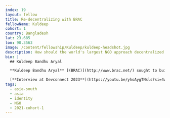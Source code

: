 ```yaml
---
index: 19
layout: fellow
title: Re-decentralizing with BRAC
fellowName: Kuldeep
cohort: 1
country: Bangladesh
lat: 23.685
lon: 90.3563
image: /content/fellowship/Kuldeep/kuldeep-headshot.jpg
description: How should the world's largest NGO approach decentralized technology?
bio: |
  ## Kuldeep Bandhu Aryal

  **Kuldeep Bandhu Aryal** [(BRAC)](http://www.brac.net/) sought to build a blockchain and crypto strategy for BRAC - the world's largest NGO based in Bangladesh that annually serves over 100 million people. His project - which also involves multiple experiments using blockchain - could serve as a model for other social enterprises and the development sector at large.

  [**Interview at Devconnect 2023**](https://youtu.be/yhoAygTNsls?si=4wUTfOsyt1zRNtKB)
tags:
  - asia-south
  - asia
  - identity
  - NGO
  - 2021-cohort-1
---
```

